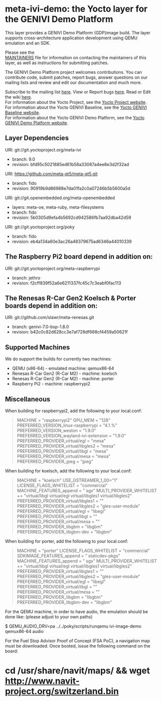meta-ivi-demo: the Yocto layer for the GENIVI Demo Platform
===========================================================

This layer provides a GENIVI Demo Platform (GDP)image build. The layer
supports cross-architecture application development using QEMU
emulation and an SDK.

Please see the  
[MAINTAINERS](http://git.projects.genivi.org/?p=meta-genivi-demo.git;a=blob;f=MAINTAINERS)
file for information on contacting the maintainers of this layer, as well as
instructions for submitting patches.

The GENIVI Demo Platform project welcomes contributions. You can contribute
code, submit patches, report bugs, answer questions on our mailing lists and
review and edit our documentation and much more.

Subscribe to the mailing list
    [here](https://lists.genivi.org/mailman/listinfo/genivi-projects). 
View or Report bugs
    [here](http://bugs.genivi.org/describecomponents.cgi?product=GENIVI%20Demonstration%20Platform). 
Read or Edit the wiki
    [here](http://wiki.projects.genivi.org/index.php/meta-ivi).  
For information about the Yocto Project, see the
    [Yocto Project website](https://www.yoctoproject.org).  
For information about the Yocto GENIVI Baseline, see the
    [Yocto GENIVI Baseline website](http://projects.genivi.org/GENIVI_Baselines/meta-ivi).  
For information about the Yocto GENIVI Demo Platform, see the
    [Yocto GENIVI Demo Platform website](http://wiki.projects.genivi.org/index.php/GENIVI_Demo_Platform).

Layer Dependencies
------------------

URI: git://git.yoctoproject.org/meta-ivi
* branch:   9.0
* revision: bfd95c5021885ed61b58a33087a4ee8e3d2f32ad

URI: https://github.com/meta-qt5/meta-qt5.git
* branch:   fido
* revision: 90919b9d86988e7da01fa2c0a07246b5b5600a5d

URI: git://git.openembedded.org/meta-openembedded
* layers:   meta-oe, meta-ruby, meta-filesystems
* branch:   fido
* revision: 5b0305d9efa4b5692cd942586fb7aa92dba42d59

URI: git://git.yoctoproject.org/poky
* branch:   fido
* revision: eb4a134a60e3ac26a48379675ad6346a44010339

## The Raspberry Pi2 board depend in addition on: ##

URI: git://git.yoctoproject.org/meta-raspberrypi
* branch:   jethro 
* revision: f2cff839f52a6e6211337fc45c7c3eabf0fac113

## The Renesas R-Car Gen2 Koelsch & Porter boards depend in addition on: ##

URI: git://github.com/slawr/meta-renesas.git
* branch:   genivi-7.0-bsp-1.8.0
* revision: b42c0c82d628cc3e7af728df668cf4459a50621f

Supported Machines
------------------

We do support the builds for currently two machines:

* QEMU (x86-64) - emulated machine: qemux86-64
* Renesas R-Car Gen2 (R-Car M2) - machine: koelsch
* Renesas R-Car Gen2 (R-Car M2) - machine: porter
* Raspberry Pi2 - machine: raspberrypi2

Miscellaneous
-------------
When building for raspberrypi2, add the following to your local.conf:
> MACHINE = "raspberrypi2"
> GPU_MEM = "128"
> PREFERRED_VERSION_linux-raspberrypi = "4.1.%"
> PREFERRED_VERSION_weston = "1.9.0"
> PREFERRED_VERSION_wayland-ivi-extension = "1.9.0"
> PREFERRED_PROVIDER_virtual/egl = "mesa"
> PREFERRED_PROVIDER_virtual/libgles2 = "mesa"
> PREFERRED_PROVIDER_virtual/libgl = "mesa"
> PREFERRED_PROVIDER_virtual/mesa = "mesa"
> PREFERRED_PROVIDER_jpeg = "jpeg"

When building for koelsch, add the following to your local.conf:

> MACHINE = "koelsch"
> USE_GSTREAMER_1_00="1"
> LICENSE_FLAGS_WHITELIST = "commercial"
> MACHINE_FEATURES_append = " sgx"
> MULTI_PROVIDER_WHITELIST += "virtual/libgl virtual/egl virtual/libgles1 virtual/libgles2"
> PREFERRED_PROVIDER_virtual/libgles1 = ""
> PREFERRED_PROVIDER_virtual/libgles2 = "gles-user-module"
> PREFERRED_PROVIDER_virtual/egl = "libegl"
> PREFERRED_PROVIDER_virtual/libgl = ""
> PREFERRED_PROVIDER_virtual/mesa = ""
> PREFERRED_PROVIDER_libgbm = "libgbm"
> PREFERRED_PROVIDER_libgbm-dev = "libgbm"


When building for porter, add the following to your local.conf:

> MACHINE = "porter"
> LICENSE_FLAGS_WHITELIST = "commercial"
> SDKIMAGE_FEATURES_append = " staticdev-pkgs"
> MACHINE_FEATURES_append = " sgx"
> MULTI_PROVIDER_WHITELIST += "virtual/libgl virtual/egl virtual/libgles1 virtual/libgles2"
> PREFERRED_PROVIDER_virtual/libgles1 = ""
> PREFERRED_PROVIDER_virtual/libgles2 = "gles-user-module"
> PREFERRED_PROVIDER_virtual/egl = "libegl"
> PREFERRED_PROVIDER_virtual/libgl = ""
> PREFERRED_PROVIDER_virtual/mesa = ""
> PREFERRED_PROVIDER_libgbm = "libgbm"
> PREFERRED_PROVIDER_libgbm-dev = "libgbm"


For the QEMU machine, in order to have audio, the emulation should be done like:
(please adjust to your own paths)

$ QEMU_AUDIO_DRV=pa ../../poky/scripts/runqemu ivi-image-demo qemux86-64 audio


For the Fuel Stop Advisor Proof of Concept (FSA PoC), a navigation map
must be downloaded. Once booted, issue the following command on the board:

# cd /usr/share/navit/maps/ && wget http://www.navit-project.org/switzerland.bin

